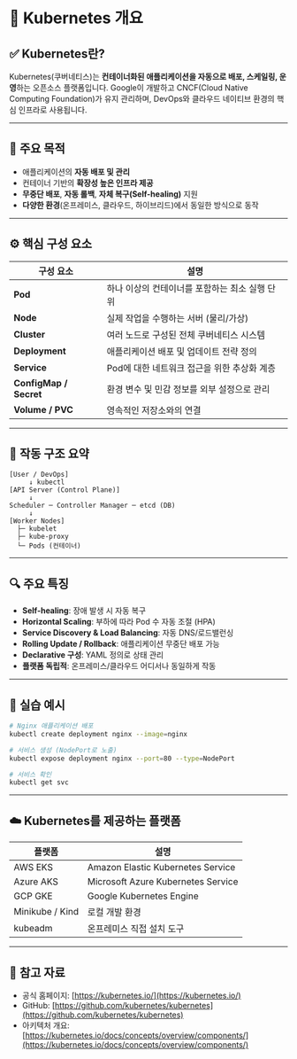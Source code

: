 # 📘 Kubernetes 개요

## ✅ Kubernetes란?

Kubernetes(쿠버네티스)는 **컨테이너화된 애플리케이션을 자동으로 배포, 스케일링, 운영**하는 오픈소스 플랫폼입니다. Google이 개발하고 CNCF(Cloud Native Computing Foundation)가 유지 관리하며, DevOps와 클라우드 네이티브 환경의 핵심 인프라로 사용됩니다.

---

## 🎯 주요 목적

- 애플리케이션의 **자동 배포 및 관리**
- 컨테이너 기반의 **확장성 높은 인프라 제공**
- **무중단 배포**, **자동 롤백**, **자체 복구(Self-healing)** 지원
- **다양한 환경**(온프레미스, 클라우드, 하이브리드)에서 동일한 방식으로 동작

---

## ⚙️ 핵심 구성 요소

| 구성 요소              | 설명                                           |
| ---------------------- | ---------------------------------------------- |
| **Pod**                | 하나 이상의 컨테이너를 포함하는 최소 실행 단위 |
| **Node**               | 실제 작업을 수행하는 서버 (물리/가상)          |
| **Cluster**            | 여러 노드로 구성된 전체 쿠버네티스 시스템      |
| **Deployment**         | 애플리케이션 배포 및 업데이트 전략 정의        |
| **Service**            | Pod에 대한 네트워크 접근을 위한 추상화 계층    |
| **ConfigMap / Secret** | 환경 변수 및 민감 정보를 외부 설정으로 관리    |
| **Volume / PVC**       | 영속적인 저장소와의 연결                       |

---

## 🔧 작동 구조 요약

```plaintext
[User / DevOps]
     ↓ kubectl
[API Server (Control Plane)]
     ↓
Scheduler ─ Controller Manager ─ etcd (DB)
     ↓
[Worker Nodes]
  ├─ kubelet
  ├─ kube-proxy
  └─ Pods (컨테이너)
```

---

## 🔍 주요 특징

- **Self-healing**: 장애 발생 시 자동 복구
- **Horizontal Scaling**: 부하에 따라 Pod 수 자동 조절 (HPA)
- **Service Discovery & Load Balancing**: 자동 DNS/로드밸런싱
- **Rolling Update / Rollback**: 애플리케이션 무중단 배포 가능
- **Declarative 구성**: YAML 정의로 상태 관리
- **플랫폼 독립적**: 온프레미스/클라우드 어디서나 동일하게 작동

---

## 🧪 실습 예시

```bash
# Nginx 애플리케이션 배포
kubectl create deployment nginx --image=nginx

# 서비스 생성 (NodePort로 노출)
kubectl expose deployment nginx --port=80 --type=NodePort

# 서비스 확인
kubectl get svc
```

---

## ☁️ Kubernetes를 제공하는 플랫폼

| 플랫폼          | 설명                               |
| --------------- | ---------------------------------- |
| AWS EKS         | Amazon Elastic Kubernetes Service  |
| Azure AKS       | Microsoft Azure Kubernetes Service |
| GCP GKE         | Google Kubernetes Engine           |
| Minikube / Kind | 로컬 개발 환경                     |
| kubeadm         | 온프레미스 직접 설치 도구          |

---

## 🔗 참고 자료

- 공식 홈페이지: [https://kubernetes.io/](https://kubernetes.io/)
- GitHub: [https://github.com/kubernetes/kubernetes](https://github.com/kubernetes/kubernetes)
- 아키텍처 개요: [https://kubernetes.io/docs/concepts/overview/components/](https://kubernetes.io/docs/concepts/overview/components/)

